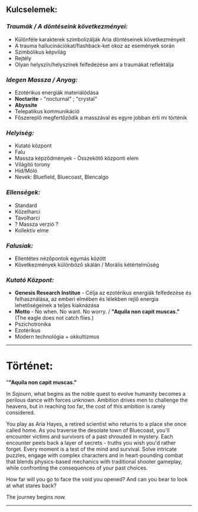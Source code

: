 ## **Kulcselemek**:

### *Traumák / A döntéseink következményei:*

- Különféle karakterek szimbolizálják Aria döntéseinek következményeit
- A trauma hallucinációkat/flashback-ket okoz az események során
- Szimbólikus képvilág
- Rejtély
- Olyan helyszín/helyszínek felfedezése ami a traumákat reflektálja
  
### *Idegen Massza / Anyag:*

- Ezotérikus energiák materiálódása
- **Noctarite** - "nocturnal" ; "crystal"
- **Abyssite**
- Telepatikus kommunikáció
- Főszereplő megfertőződik a masszával és egyre jobban érti mi történik

### *Helyiség:*

- Kutató központ
- Falu
- Massza képződmények - Összekötő központi elem
- Világító torony
- Híd/Móló
- Nevek: Bluefield, Bluecoast, Blencalgo

### *Ellenségek:*

- Standard
- Közelharci
- Távolharci
- ? Massza verzió ?
- Kollektív elme
  
### *Falusiak:*

- Ellentétes nézőpontok egymás között
- Következmények különböző skálán / Morális kétértelműség
  
### *Kutató Központ:*

- **Genesis Research Institue** - Célja az ezotérikus energiák felfedezése és felhasználása, az emberi elmében és lélekben rejlő energia lehetőségeinek a teljes kiaknázása
- **Motto** - No when. No want. No worry. / **"Aquila non capit muscas."**  (The eagle does not catch flies.)
- Pszichotronika
- Ezotérikus
- Modern technológia + okkultizmus

---

# **Történet**:

"**"Aquila non capit muscas."** 

In _Sojourn_, what begins as the noble quest to evolve humanity becomes a perilous dance with forces unknown. Ambition drives men to challenge the heavens, but in reaching too far, the cost of this ambition is rarely considered.

You play as Aria Hayes, a retired scientist who returns to a place she once called home. As you traverse the desolate town of Bluecoast, you'll encounter victims and survivors of a past shrouded in mystery. Each encounter peels back a layer of secrets - truths you wish you'd rather forget. Every moment is a test of the mind and survival. Solve intricate puzzles, engage with complex characters and in heart-pounding combat that blends physics-based mechanics with traditional shooter gameplay, while confronting the consequences of your past choices.

How far will you go to face the void you opened? And can you bear to look at what stares back?

The journey begins *now.*

---
